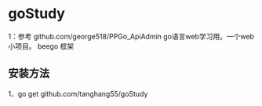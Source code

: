 # goStudy
1：参考 github.com/george518/PPGo_ApiAdmin
go语言web学习用。一个web小项目。
beego 框架

安装方法
----
1、go get github.com/tanghang55/goStudy